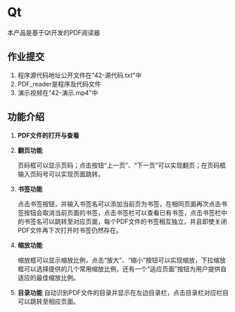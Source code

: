 # Qt

本产品是基于Qt开发的PDF阅读器

## 作业提交

1. 程序源代码地址公开文件在"42-源代码.txt"中
2. PDF_reader是程序及代码文件
3. 演示视频在"42-演示.mp4"中

## 功能介绍

1. **PDF文件的打开与查看**
2. **翻页功能**

    页码框可以显示页码；点击按钮“上一页”、“下一页”可以实现翻页；在页码框输入页码号可以实现页面跳转。

3. **书签功能**

    点击书签按钮，并输入书签名可以添加当前页为书签，在相同页面再次点击书签按钮会取消当前页面的书签，点击书签栏可以查看已有书签，点击书签栏中的书签名可以跳转至对应页面，每个PDF文件的书签相互独立，并且即使关闭PDF文件再下次打开时书签仍然存在。

4. **缩放功能**
   
   缩放框可以显示缩放比例，点击“放大”、“缩小”按钮可以实现缩放，下拉缩放框可以选择提供的几个常用缩放比例，还有一个“适应页面”按钮为用户提供自适应的最佳缩放比例。

5. **目录功能**
   自动识别PDF文件的目录并显示在左边目录栏，点击目录栏对应栏目可以跳转至相应页面。